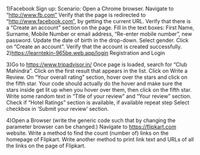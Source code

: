 1)Facebook Sign up:
Scenario:
Open a Chrome browser.
Navigate to “http://www.fb.com”
Verify that the page is redirected to “http://www.facebook.com”, by getting the current URL. 
Verify that there is a “Create an account” section on the page.
Fill in the text boxes: First Name, Surname, Mobile Number or email address, “Re-enter mobile number”, new password.
Update the date of birth in the drop-down.
Select gender.
Click on “Create an account”.
Verify that the account is created successfully.
2)https://learntekin-965be.web.app/login
   Registration and Login
   
3)Go to https://www.tripadvisor.in/
Once page is loaded, search for “Club Mahindra”.
Click on the first result that appears in the list.
Click on Write a Review.
On “Your overall rating” section, hover over the stars and click on the fifth star. Your
code should actually do the hover and make sure the stars inside get lit up when you
hover over them, then click on the fifth star.
Write some random text in “Title of your review” and “Your review” section.
Check if “Hotel Ratings” section is available, if available repeat step 
Select checkbox in ‘Submit your review’ section.

4)Open a Browser (write the generic code such that by changing the parameter browser can be changed.)
Navigate to https://flipkart.com website.
Write a method to find the count (number of) links on the homepage of Flipkart.
Write another method to print link text and URLs of all the links on the page of Flipkart.
